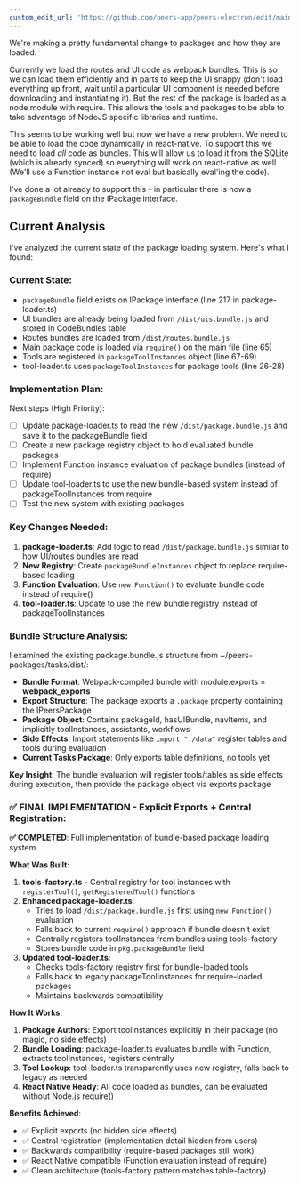 ```yaml
---
custom_edit_url: 'https://github.com/peers-app/peers-electron/edit/main/CLAUDE.md'
---
```

We're making a pretty fundamental change to packages and how they are loaded.  

Currently we load the routes and UI code as webpack bundles.  This is so we can load them efficiently and in parts to keep
the UI snappy (don't load everything up front, wait until a particular UI component is needed before downloading and instantiating it).
But the rest of the package is loaded as a node module with require.  This allows the tools and packages to be able to take advantage
of NodeJS specific libraries and runtime.  

This seems to be working well but now we have a new problem.  We need to be able to load the code dynamically in react-native.
To support this we need to load _all_ code as bundles.  This will allow us to load it from the SQLite (which is already synced)
so everything will work on react-native as well (We'll use a Function instance not eval but basically eval'ing the code).

I've done a lot already to support this - in particular there is now a `packageBundle` field on the IPackage interface.  

## Current Analysis

I've analyzed the current state of the package loading system. Here's what I found:

### Current State:
- `packageBundle` field exists on IPackage interface (line 217 in package-loader.ts)
- UI bundles are already being loaded from `/dist/uis.bundle.js` and stored in CodeBundles table
- Routes bundles are loaded from `/dist/routes.bundle.js` 
- Main package code is loaded via `require()` on the main file (line 65)
- Tools are registered in `packageToolInstances` object (line 67-69)
- tool-loader.ts uses `packageToolInstances` for package tools (line 26-28)

### Implementation Plan:

Next steps (High Priority):
- [ ] Update package-loader.ts to read the new `/dist/package.bundle.js` and save it to the packageBundle field
- [ ] Create a new package registry object to hold evaluated bundle packages  
- [ ] Implement Function instance evaluation of package bundles (instead of require)
- [ ] Update tool-loader.ts to use the new bundle-based system instead of packageToolInstances from require
- [ ] Test the new system with existing packages

### Key Changes Needed:
1. **package-loader.ts**: Add logic to read `/dist/package.bundle.js` similar to how UI/routes bundles are read
2. **New Registry**: Create `packageBundleInstances` object to replace require-based loading
3. **Function Evaluation**: Use `new Function()` to evaluate bundle code instead of require()  
4. **tool-loader.ts**: Update to use the new bundle registry instead of packageToolInstances

### Bundle Structure Analysis:
I examined the existing package.bundle.js structure from ~/peers-packages/tasks/dist/:

- **Bundle Format**: Webpack-compiled bundle with module.exports = __webpack_exports__
- **Export Structure**: The package exports a `.package` property containing the IPeersPackage
- **Package Object**: Contains packageId, hasUIBundle, navItems, and implicitly toolInstances, assistants, workflows
- **Side Effects**: Import statements like `import "./data"` register tables and tools during evaluation  
- **Current Tasks Package**: Only exports table definitions, no tools yet

**Key Insight**: The bundle evaluation will register tools/tables as side effects during execution, then provide the package object via exports.package

### ✅ FINAL IMPLEMENTATION - Explicit Exports + Central Registration:

**✅ COMPLETED**: Full implementation of bundle-based package loading system

**What Was Built**:
1. **tools-factory.ts** - Central registry for tool instances with `registerTool()`, `getRegisteredTool()` functions
2. **Enhanced package-loader.ts**:
   - Tries to load `/dist/package.bundle.js` first using `new Function()` evaluation  
   - Falls back to current `require()` approach if bundle doesn't exist
   - Centrally registers toolInstances from bundles using tools-factory
   - Stores bundle code in `pkg.packageBundle` field
3. **Updated tool-loader.ts**:
   - Checks tools-factory registry first for bundle-loaded tools
   - Falls back to legacy packageToolInstances for require-loaded packages
   - Maintains backwards compatibility

**How It Works**:
1. **Package Authors**: Export toolInstances explicitly in their package (no magic, no side effects)
2. **Bundle Loading**: package-loader.ts evaluates bundle with Function, extracts toolInstances, registers centrally
3. **Tool Lookup**: tool-loader.ts transparently uses new registry, falls back to legacy as needed
4. **React Native Ready**: All code loaded as bundles, can be evaluated without Node.js require()

**Benefits Achieved**:
- ✅ Explicit exports (no hidden side effects)
- ✅ Central registration (implementation detail hidden from users)  
- ✅ Backwards compatibility (require-based packages still work)
- ✅ React Native compatible (Function evaluation instead of require)
- ✅ Clean architecture (tools-factory pattern matches table-factory)

